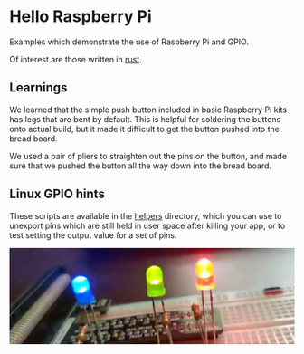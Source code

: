# Hello Raspberry Pi 

Examples which demonstrate the use of Raspberry Pi and GPIO.

Of interest are those written in [rust](rs).

## Learnings

We learned that the simple push button included in basic 
Raspberry Pi kits has legs that are bent by default.  This
is helpful for soldering the buttons onto actual build,
but it made it difficult to get the button pushed into the
bread board.

We used a pair of pliers to straighten out the pins on the
button, and made sure that we pushed the button all the
way down into the bread board.

## Linux GPIO hints

These scripts are available in the [helpers](helpers) directory,
which you can use to unexport pins which are still held in user
space after killing your app, or to test setting the output
value for a set of pins.

![blink freely](img/flashy.jpg)
